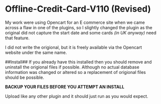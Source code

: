 Offline-Credit-Card-V110 (Revised)
=========================
My work were using Opencart for an E commerce site when we came across a flaw in one of the plugins, so I slightly changed the plugin as the original did not capture the start date and some cards <em>(in UK anyway)</em> need that feature. 

I did not write the origional, but it is freely available via the Opencart website under the same name.

##Install##
If you already have this installed then you should remove and uninstall the origional files if possible. Although no actual database information was changed or altered so a replacement of origional files should be possible. 

<STRONG>BACKUP YOUR FILES BEFORE YOU ATTEMPT AN INSTALL</STRONG>

Upload like any other plugin and it should just run as you would expect. 
